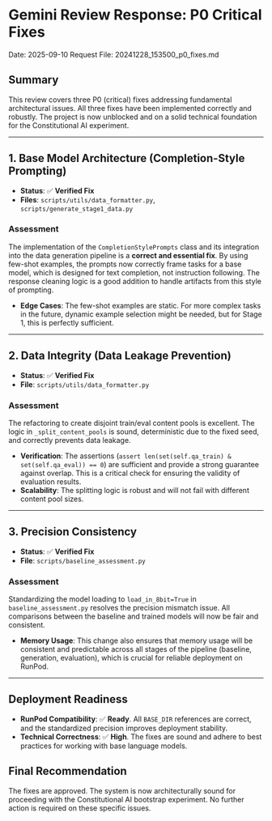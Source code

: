 # Gemini Review Response: P0 Critical Fixes
Date: 2025-09-10
Request File: 20241228_153500_p0_fixes.md

## Summary
This review covers three P0 (critical) fixes addressing fundamental architectural issues. All three fixes have been implemented correctly and robustly. The project is now unblocked and on a solid technical foundation for the Constitutional AI experiment.

---

## 1. Base Model Architecture (Completion-Style Prompting)
- **Status**: ✅ **Verified Fix**
- **Files**: `scripts/utils/data_formatter.py`, `scripts/generate_stage1_data.py`

### Assessment
The implementation of the `CompletionStylePrompts` class and its integration into the data generation pipeline is a **correct and essential fix**. By using few-shot examples, the prompts now correctly frame tasks for a base model, which is designed for text completion, not instruction following. The response cleaning logic is a good addition to handle artifacts from this style of prompting.

- **Edge Cases**: The few-shot examples are static. For more complex tasks in the future, dynamic example selection might be needed, but for Stage 1, this is perfectly sufficient.

---

## 2. Data Integrity (Data Leakage Prevention)
- **Status**: ✅ **Verified Fix**
- **File**: `scripts/utils/data_formatter.py`

### Assessment
The refactoring to create disjoint train/eval content pools is excellent. The logic in `_split_content_pools` is sound, deterministic due to the fixed seed, and correctly prevents data leakage.

- **Verification**: The assertions (`assert len(set(self.qa_train) & set(self.qa_eval)) == 0`) are sufficient and provide a strong guarantee against overlap. This is a critical check for ensuring the validity of evaluation results.
- **Scalability**: The splitting logic is robust and will not fail with different content pool sizes.

---

## 3. Precision Consistency
- **Status**: ✅ **Verified Fix**
- **File**: `scripts/baseline_assessment.py`

### Assessment
Standardizing the model loading to `load_in_8bit=True` in `baseline_assessment.py` resolves the precision mismatch issue. All comparisons between the baseline and trained models will now be fair and consistent.

- **Memory Usage**: This change also ensures that memory usage will be consistent and predictable across all stages of the pipeline (baseline, generation, evaluation), which is crucial for reliable deployment on RunPod.

---

## Deployment Readiness
- **RunPod Compatibility**: ✅ **Ready**. All `BASE_DIR` references are correct, and the standardized precision improves deployment stability.
- **Technical Correctness**: ✅ **High**. The fixes are sound and adhere to best practices for working with base language models.

## Final Recommendation
The fixes are approved. The system is now architecturally sound for proceeding with the Constitutional AI bootstrap experiment. No further action is required on these specific issues.
